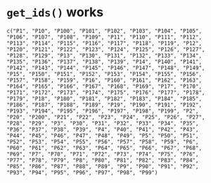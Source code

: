 # `get_ids()` works

    c("P1", "P10", "P100", "P101", "P102", "P103", "P104", "P105", 
    "P106", "P107", "P108", "P109", "P11", "P110", "P111", "P112", 
    "P113", "P114", "P115", "P116", "P117", "P118", "P119", "P12", 
    "P120", "P121", "P122", "P123", "P124", "P125", "P126", "P127", 
    "P128", "P129", "P13", "P130", "P131", "P132", "P133", "P134", 
    "P135", "P136", "P137", "P138", "P139", "P14", "P140", "P141", 
    "P142", "P143", "P144", "P145", "P146", "P147", "P148", "P149", 
    "P15", "P150", "P151", "P152", "P153", "P154", "P155", "P156", 
    "P157", "P158", "P159", "P16", "P160", "P161", "P162", "P163", 
    "P164", "P165", "P166", "P167", "P168", "P169", "P17", "P170", 
    "P171", "P172", "P173", "P174", "P175", "P176", "P177", "P178", 
    "P179", "P18", "P180", "P181", "P182", "P183", "P184", "P185", 
    "P186", "P187", "P188", "P189", "P19", "P190", "P191", "P192", 
    "P193", "P194", "P195", "P196", "P197", "P198", "P199", "P2", 
    "P20", "P200", "P21", "P22", "P23", "P24", "P25", "P26", "P27", 
    "P28", "P29", "P3", "P30", "P31", "P32", "P33", "P34", "P35", 
    "P36", "P37", "P38", "P39", "P4", "P40", "P41", "P42", "P43", 
    "P44", "P45", "P46", "P47", "P48", "P49", "P5", "P50", "P51", 
    "P52", "P53", "P54", "P55", "P56", "P57", "P58", "P59", "P6", 
    "P60", "P61", "P62", "P63", "P64", "P65", "P66", "P67", "P68", 
    "P69", "P7", "P70", "P71", "P72", "P73", "P74", "P75", "P76", 
    "P77", "P78", "P79", "P8", "P80", "P81", "P82", "P83", "P84", 
    "P85", "P86", "P87", "P88", "P89", "P9", "P90", "P91", "P92", 
    "P93", "P94", "P95", "P96", "P97", "P98", "P99")

